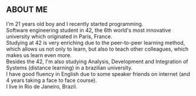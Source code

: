 ## ABOUT ME
I'm 21 years old boy and I recently started programming.<br/>
Software engineering student in 42, the 6th world's most innovative university which originated in Paris, France.<br>
Studying at 42 is very enriching due to the peer-to-peer learning method, which allows us not only to learn, but also to teach other colleagues, which makes us learn even more.<br>
Besides the 42, I'm also studying Analysis, Development and Integration of Systems (distance learning) in a brazilian university.<br>
I have good fluency in English due to some speaker friends on internet (and 4 years taking a face to face course).<br/>
I live in Rio de Janeiro, Brazil.<br/>

